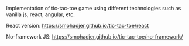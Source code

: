 Implementation of tic-tac-toe game using different technologies such as vanilla js, react, angular, etc.

React version:
https://smohadjer.github.io/tic-tac-toe/react

No-framework JS:
https://smohadjer.github.io/tic-tac-toe/no-framework/
